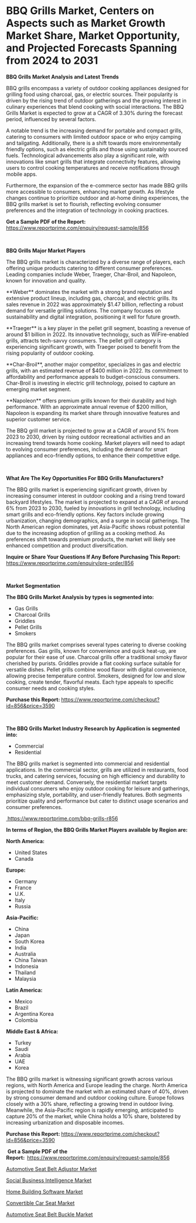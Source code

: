 <p><h1>BBQ Grills Market, Centers on Aspects such as Market Growth Market Share, Market Opportunity, and Projected Forecasts Spanning from 2024 to 2031</h1></p><p><strong>BBQ Grills Market Analysis and Latest Trends</strong></p>
<p><p>BBQ grills encompass a variety of outdoor cooking appliances designed for grilling food using charcoal, gas, or electric sources. Their popularity is driven by the rising trend of outdoor gatherings and the growing interest in culinary experiences that blend cooking with social interactions. The BBQ Grills Market is expected to grow at a CAGR of 3.30% during the forecast period, influenced by several factors.</p><p>A notable trend is the increasing demand for portable and compact grills, catering to consumers with limited outdoor space or who enjoy camping and tailgating. Additionally, there is a shift towards more environmentally friendly options, such as electric grills and those using sustainably sourced fuels. Technological advancements also play a significant role, with innovations like smart grills that integrate connectivity features, allowing users to control cooking temperatures and receive notifications through mobile apps.</p><p>Furthermore, the expansion of the e-commerce sector has made BBQ grills more accessible to consumers, enhancing market growth. As lifestyle changes continue to prioritize outdoor and at-home dining experiences, the BBQ grills market is set to flourish, reflecting evolving consumer preferences and the integration of technology in cooking practices.</p></p>
<p><strong>Get a Sample PDF of the Report:&nbsp;</strong> <a href="https://www.reportprime.com/enquiry/request-sample/856">https://www.reportprime.com/enquiry/request-sample/856</a></p>
<p>&nbsp;</p>
<p><strong>BBQ Grills Major Market Players</strong></p>
<p><p>The BBQ grills market is characterized by a diverse range of players, each offering unique products catering to different consumer preferences. Leading companies include Weber, Traeger, Char-Broil, and Napoleon, known for innovation and quality.</p><p>**Weber** dominates the market with a strong brand reputation and extensive product lineup, including gas, charcoal, and electric grills. Its sales revenue in 2022 was approximately $1.47 billion, reflecting a robust demand for versatile grilling solutions. The company focuses on sustainability and digital integration, positioning it well for future growth.</p><p>**Traeger** is a key player in the pellet grill segment, boasting a revenue of around $1 billion in 2022. Its innovative technology, such as WiFire-enabled grills, attracts tech-savvy consumers. The pellet grill category is experiencing significant growth, with Traeger poised to benefit from the rising popularity of outdoor cooking.</p><p>**Char-Broil**, another major competitor, specializes in gas and electric grills, with an estimated revenue of $400 million in 2022. Its commitment to affordability and performance appeals to budget-conscious consumers. Char-Broil is investing in electric grill technology, poised to capture an emerging market segment.</p><p>**Napoleon** offers premium grills known for their durability and high performance. With an approximate annual revenue of $200 million, Napoleon is expanding its market share through innovative features and superior customer service.</p><p>The BBQ grill market is projected to grow at a CAGR of around 5% from 2023 to 2030, driven by rising outdoor recreational activities and an increasing trend towards home cooking. Market players will need to adapt to evolving consumer preferences, including the demand for smart appliances and eco-friendly options, to enhance their competitive edge.</p></p>
<p>&nbsp;</p>
<p><strong>What Are The Key Opportunities For BBQ Grills Manufacturers?</strong></p>
<p><p>The BBQ grills market is experiencing significant growth, driven by increasing consumer interest in outdoor cooking and a rising trend toward backyard lifestyles. The market is projected to expand at a CAGR of around 6% from 2023 to 2030, fueled by innovations in grill technology, including smart grills and eco-friendly options. Key factors include growing urbanization, changing demographics, and a surge in social gatherings. The North American region dominates, yet Asia-Pacific shows robust potential due to the increasing adoption of grilling as a cooking method. As preferences shift towards premium products, the market will likely see enhanced competition and product diversification.</p></p>
<p><strong>Inquire or Share Your Questions If Any Before Purchasing This Report:</strong> <a href="https://www.reportprime.com/enquiry/pre-order/856">https://www.reportprime.com/enquiry/pre-order/856</a></p>
<p>&nbsp;</p>
<p><strong>Market Segmentation</strong></p>
<p><strong>The BBQ Grills Market Analysis by types is segmented into:</strong></p>
<p><ul><li>Gas Grills</li><li>Charcoal Grills</li><li>Griddles</li><li>Pellet Grills</li><li>Smokers</li></ul></p>
<p><p>The BBQ grills market comprises several types catering to diverse cooking preferences. Gas grills, known for convenience and quick heat-up, are popular for their ease of use. Charcoal grills offer a traditional smoky flavor cherished by purists. Griddles provide a flat cooking surface suitable for versatile dishes. Pellet grills combine wood flavor with digital convenience, allowing precise temperature control. Smokers, designed for low and slow cooking, create tender, flavorful meats. Each type appeals to specific consumer needs and cooking styles.</p></p>
<p><strong>Purchase this Report:&nbsp;</strong><a href="https://www.reportprime.com/checkout?id=856&price=3590">https://www.reportprime.com/checkout?id=856&price=3590</a></p>
<p>&nbsp;</p>
<p><strong>The BBQ Grills Market Industry Research by Application is segmented into:</strong></p>
<p><ul><li>Commercial</li><li>Residential</li></ul></p>
<p><p>The BBQ grills market is segmented into commercial and residential applications. In the commercial sector, grills are utilized in restaurants, food trucks, and catering services, focusing on high efficiency and durability to meet customer demand. Conversely, the residential market targets individual consumers who enjoy outdoor cooking for leisure and gatherings, emphasizing style, portability, and user-friendly features. Both segments prioritize quality and performance but cater to distinct usage scenarios and consumer preferences.</p></p>
<p><a href="https://www.reportprime.com/bbq-grills-r856">&nbsp;https://www.reportprime.com/bbq-grills-r856</a></p>
<p><strong>In terms of Region, the BBQ Grills Market Players available by Region are:</strong></p>
<p>
    <p> <strong> North America: </strong>
        <ul>
            <li>United States</li>
            <li>Canada</li>
        </ul>
        </p> 
    <p> <strong> Europe: </strong>
        <ul>
            <li>Germany</li>
            <li>France</li>
            <li>U.K.</li>
            <li>Italy</li>
            <li>Russia</li>
        </ul>
        </p> 
    <p> <strong> Asia-Pacific: </strong>
        <ul>
            <li>China</li>
            <li>Japan</li>
            <li>South Korea</li>
            <li>India</li>
            <li>Australia</li>
            <li>China Taiwan</li>
            <li>Indonesia</li>
            <li>Thailand</li>
            <li>Malaysia</li>
        </ul>
        </p> 
    <p> <strong> Latin America: </strong>
        <ul>
            <li>Mexico</li>
            <li>Brazil</li>
            <li>Argentina Korea</li>
            <li>Colombia</li>
        </ul>
        </p> 
    <p> <strong> Middle East & Africa: </strong>
        <ul>
            <li>Turkey</li>
            <li>Saudi</li>
            <li>Arabia</li>
            <li>UAE</li>
            <li>Korea</li>
        </ul>
    </p>
    </p>
<p><p>The BBQ grills market is witnessing significant growth across various regions, with North America and Europe leading the charge. North America is projected to dominate the market with an estimated share of 40%, driven by strong consumer demand and outdoor cooking culture. Europe follows closely with a 30% share, reflecting a growing trend in outdoor living. Meanwhile, the Asia-Pacific region is rapidly emerging, anticipated to capture 20% of the market, while China holds a 10% share, bolstered by increasing urbanization and disposable incomes.</p></p>
<p><strong>Purchase this Report: </strong><a href="https://www.reportprime.com/checkout?id=856&price=3590">https://www.reportprime.com/checkout?id=856&price=3590</a></p>
<p>&nbsp;<strong>Get a Sample PDF of the Report:&nbsp;&nbsp;</strong><a href="https://www.reportprime.com/enquiry/request-sample/856">https://www.reportprime.com/enquiry/request-sample/856</a></p>
<p><strong></strong></p>
<p><p><a href="https://issuu.com/reportprime-2/docs/automotive-seat-belt-adjustor-marke_74b5b76f46b122">Automotive Seat Belt Adjustor Market</a></p><p><a href="https://medium.com/@randaarks98078567/social-business-intelligence-market-industry-landscape-growth-trajectories-and-global-markets-1336fe627987">Social Business Intelligence Market</a></p><p><a href="https://medium.com/@neilrogers69/home-building-software-market-overview-global-market-trends-and-future-prospects-from-2024-to-2031-2e4a94259bc7">Home Building Software Market</a></p><p><a href="https://www.linkedin.com/pulse/convertible-car-seat-market-share-new-trends-analysis-its-type-rjrjf?trackingId=NTM%2Bht9iQGWJ5uE07w8uYw%3D%3D">Convertible Car Seat Market</a></p><p><a href="https://issuu.com/reportprime-2/docs/automotive-seat-belt-buckle-market-_e073008d835e8d">Automotive Seat Belt Buckle Market</a></p></p>